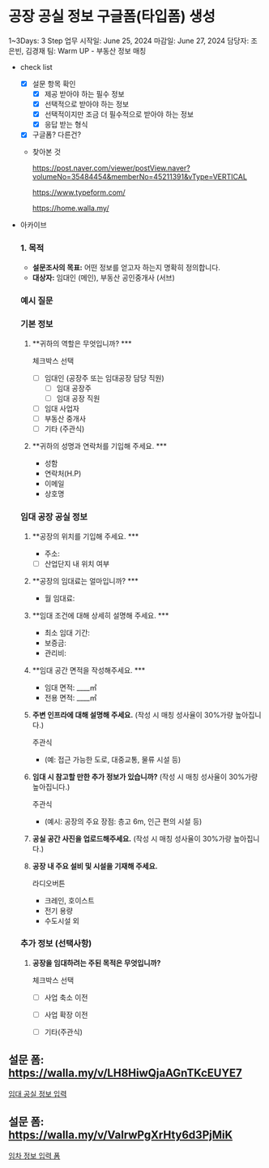 # 공장 공실 정보 구글폼(타입폼) 생성

1~3Days: 3 Step
업무 시작일: June 25, 2024
마감일: June 27, 2024
담당자: 조은빈, 김경재
팀: Warm UP - 부동산 정보 매칭

- check list
    - [x]  설문 항목 확인
        - [x]  제공 받아야 하는 필수 정보
        - [x]  선택적으로 받아야 하는 정보
        - [x]  선택적이지만 조금 더 필수적으로 받아야 하는 정보
        - [x]  응답 받는 형식
    - [x]  구글폼? 다른건?
    - 찾아본 것
        
        https://post.naver.com/viewer/postView.naver?volumeNo=35484454&memberNo=45211391&vType=VERTICAL
        
        https://www.typeform.com/
        
        https://home.walla.my/
        
    
- 아카이브
    
    ### 1. 목적
    
    - **설문조사의 목표:** 어떤 정보를 얻고자 하는지 명확히 정의합니다.
    - **대상자:** 임대인 (메인), 부동산 공인중개사 (서브)
    
    ### 예시 질문
    
    ### 기본 정보
    
    1. **귀하의 역할은 무엇입니까? ***
        
        체크박스 선택 
        
        - [ ]  임대인 (공장주 또는 임대공장 담당 직원)
            - [ ]  임대 공장주
            - [ ]  임대 공장 직원
        - [ ]  임대 사업자
        - [ ]  부동산 중개사
        - [ ]  기타 (주관식)
    2. **귀하의 성명과 연락처를 기입해 주세요. ***
        - 성함
        - 연락처(H.P)
        - 이메일
        - 상호명
    
    ### 임대 공장 공실 정보
    
    1. **공장의 위치를 기입해 주세요. ***
        - 주소:
        - [ ]  산업단지 내 위치 여부
    2. **공장의 임대료는 얼마입니까? ***
        - 월 임대료:
    3. **임대 조건에 대해 상세히 설명해 주세요. ***
        - 최소 임대 기간:
        - 보증금:
        - 관리비:
    4. **임대 공간 면적을 작성해주세요. ***
        - 임대 면적: ____㎡
        - 전용 면적: ____㎡
    5. **주변 인프라에 대해 설명해 주세요.** 
    (작성 시 매칭 성사율이 30%가량 높아집니다.)
        
        주관식
        
        - (예: 접근 가능한 도로, 대중교통, 물류 시설 등)
    6. **임대 시 참고할 만한 추가 정보가 있습니까?**
    (작성 시 매칭 성사율이 30%가량 높아집니다.)
        
        주관식
        
        - (예시: 공장의 주요 장점: 층고 6m, 인근 편의 시설 등)
    7. **공실 공간 사진을 업로드해주세요.** 
    (작성 시 매칭 성사율이 30%가량 높아집니다.)
    8. **공장 내 주요 설비 및 시설을 기재해 주세요.**
        
        라디오버튼
        
        - 크레인, 호이스트
        - 전기 용량
        - 수도시설 외
    
    ### 추가 정보 (선택사항)
    
    1. **공장을 임대하려는 주된 목적은 무엇입니까?**
        
        체크박스 선택 
        
        - [ ]  사업 축소 이전
        - [ ]  사업 확장 이전
        - [ ]  기타(주관식)
    

## 설문 폼: https://walla.my/v/LH8HiwQjaAGnTKcEUYE7

[임대 공실 정보 입력](https://walla.my/v/LH8HiwQjaAGnTKcEUYE7)

## 설문 폼: https://walla.my/v/VaIrwPgXrHty6d3PjMiK

[임차 정보 입력 폼](https://walla.my/v/VaIrwPgXrHty6d3PjMiK)